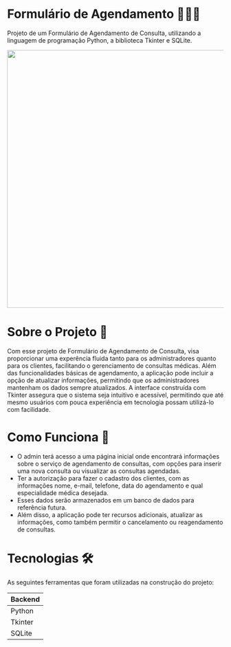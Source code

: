 # Formulário de Agendamento 👩🏻‍💻
Projeto de um Formulário de Agendamento de Consulta, utilizando a linguagem de programação Python, a biblioteca Tkinter e SQLite.

<div>
<img src="https://github.com/user-attachments/assets/e2a95b1c-9c3d-45eb-8750-4776f888c46e" width="600px" />

# Sobre o Projeto 📃
Com esse projeto de Formulário de Agendamento de Consulta, visa proporcionar uma experência fluida tanto para os administradores quanto para os clientes, facilitando o gerenciamento de consultas médicas. Além das funcionalidades básicas de agendamento, a aplicação pode incluir a opção de atualizar informações, permitindo que os administradores mantenham os dados sempre atualizados. A interface construída com Tkinter assegura que o sistema seja intuitivo e acessível, permitindo que até mesmo usuários com pouca experiência em tecnologia possam utilizá-lo com facilidade.

# Como Funciona 🎯
<div>
  <ul>
    <li>O admin terá acesso a uma página inicial onde encontrará informações sobre o serviço de agendamento de consultas, com opções para inserir uma nova consulta ou visualizar as consultas agendadas.
    <li>Ter a autorização para fazer o cadastro dos clientes, com as informações nome, e-mail, telefone, data do agendamento e qual especialidade médica desejada.
    <li>Esses dados serão armazenados em um banco de dados para referência futura. 
    <li>Além disso, a aplicação pode ter recursos adicionais, atualizar as informações, como também permitir o cancelamento ou reagendamento de consultas.      
    </li>  
  </ul>
</div>

# Tecnologias 🛠️
As seguintes ferramentas que foram utilizadas na construção do projeto:
<table>
  <thead>
    <th>Backend</th>
  </thead>
  <tbody>
    <tr>
      <td>Python</td>
    </tr>
    <tr>
      <td>Tkinter</td>
    </tr>
    <tr>
      <td>SQLite</td>
    </tr>
  </tbody>
</table>

